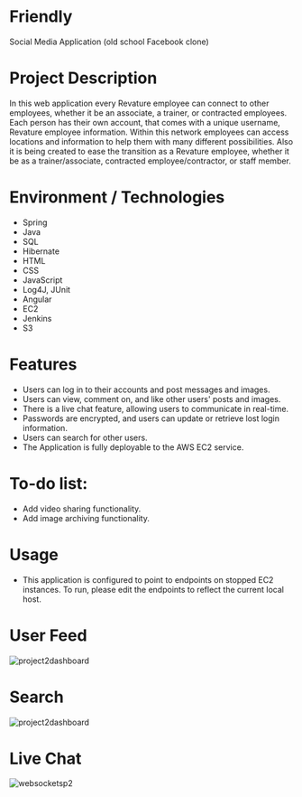 # Friendly
Social Media Application (old school Facebook clone)

# Project Description
In this web application every Revature employee can connect to other employees, whether it be an associate, a trainer, or contracted employees. Each person has their own account, that comes with a unique username, Revature employee information. Within this network employees can access locations and information to help them with many different possibilities. Also it is being created to ease the transition as a Revature employee, whether it be as a trainer/associate, contracted employee/contractor, or staff member.

# Environment / Technologies 
* Spring
* Java
* SQL
* Hibernate
* HTML
* CSS
* JavaScript
* Log4J, JUnit
* Angular
* EC2
* Jenkins
* S3

# Features
* Users can log in to their accounts and post messages and images.
* Users can view, comment on, and like other users' posts and images.
* There is a live chat feature, allowing users to communicate in real-time.
* Passwords are encrypted, and users can update or retrieve lost login information.
* Users can search for other users.
* The Application is fully deployable to the AWS EC2 service.

# To-do list:
* Add video sharing functionality.
* Add image archiving functionality. 

# Usage
* This application is configured to point to endpoints on stopped EC2 instances. To run, please edit the endpoints to reflect the current local host.

# User Feed
![project2dashboard](https://user-images.githubusercontent.com/16307728/116488322-f9611b80-a846-11eb-8234-876b98dd1f91.PNG)

# Search
![project2dashboard](https://user-images.githubusercontent.com/16307728/116488389-1c8bcb00-a847-11eb-99e4-464397c6cacd.PNG)

# Live Chat
![websocketsp2](https://user-images.githubusercontent.com/16307728/116488404-27def680-a847-11eb-88ce-3595617ea293.PNG)


